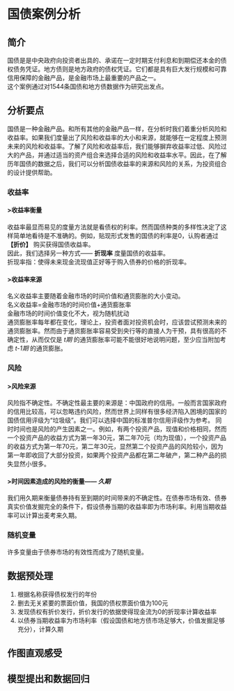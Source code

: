 # 国债案例分析
## 简介
国债是是中央政府向投资者出具的、承诺在一定时期支付利息和到期偿还本金的债权债务凭证。地方债则是地方政府的债权凭证。它们都是具有巨大发行规模和可靠信用保障的金融产品，是金融市场上最重要的产品之一。  
这个案例通过对1544条国债和地方债数据作为研究出发点。  

## 分析要点
国债是一种金融产品。和所有其他的金融产品一样，在分析时我们着重分析风险和收益率。如果我们度量出了风险和收益率的大小和来源，就能够在一定程度上预测未来的风险和收益率。了解了风险和收益率后，我们能够摒弃收益率过低、风险过大的产品，并通过适当的资产组合来选择合适的风险和收益率水平。因此，在了解历年国债的数据之后，我们可以分析国债收益率的来源和风险的关系，为投资组合的设计提供帮助。  

### 收益率
#### >收益率衡量
收益率最显而易见的度量方法就是看债权的利率。然而国债种类的多样性决定了这样简单地看待是不准确的。例如，贴现形式发售的国债的利率是0，认购者通过 __【折价】__ 购买获得国债收益率。  
因此，我们选择另一种方式—— __折现率__ 度量国债的收益率。  
折现率指：使得未来现金流现值正好等于购入债券的价格的折现率。  

#### >收益率来源
名义收益率主要随着金融市场的时间价值和通货膨胀的大小变动。  
名义收益率=金融市场的时间价值+通货膨胀率  
金融市场的时间价值变化不大，视为随机扰动  
通货膨胀率每年都在变化，理论上，投资者面对投资机会时，应该尝试预测未来的通货膨胀率。然而由于通货膨胀率容易受到央行等的直接人为干预，具有很高的不确定性，从而仅仅是 *t期* 的通货膨胀率可能不能很好地说明问题，至少应当附加考虑 *t-1期* 的通货膨胀。

### 风险
#### >风险来源
风险指不确定性。不确定性最主要的来源是：中国政府的信用。一般而言国家政府的信用比较高，可以忽略违约风险，然而世界上同样有很多经济陷入困境的国家的国债信用评级为“垃圾级”。我们可以选择中国的标准普尔信用评级作为参考。
同时时间也是风险的产生因素之一。例如，有两个投资产品，现值和价格相同，然而一个投资产品的收益方式为第一年30元，第二年70元（均为现值），一个投资产品的收益方式为第一年70元，第二年30元，显然第二个投资产品的风险较小，因为第一年即收回了大部分投资，如果两个投资产品都在第二年破产，第二种产品的损失显然小很多。

#### >时间因素造成的风险的衡量—— _久期_
我们用久期来衡量债券持有至到期的时间带来的不确定性。在债券市场有效、债券真实价值发掘完全的条件下，假设债券当期的收益率即为市场利率。利用当期收益率可以计算出麦考来久期。

### 随机变量
许多变量由于债券市场的有效性而成为了随机变量。


## 数据预处理
1. 根据名称获得债权发行的年份
2. 删去无关紧要的票面价值，我国的债权票面价值为100元
3. 发现债权有折价发行，折价发行的依据使得现金流为0的折现率计算收益率
4. 以债券当期收益率为市场利率（假设国债和地方债市场足够大，价值发掘足够充分），计算久期

## 作图直观感受

## 模型提出和数据回归


